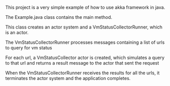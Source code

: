 This project is a very simple example of how to use akka framework in java.

The Example.java class contains the main method.

This class creates an actor system and a VmStatusCollectorRunner, which is an actor.

The VmStatusCollectorRunner processes messages containing a list of urls to query for vm status

   For each url, a VmStatusCollector actor is created, which simulates a query to that url and returns a result message
   to the actor that sent the request

When the VmStatusCollectorRunner receives the results for all the urls, it terminates the actor system and the application completes.